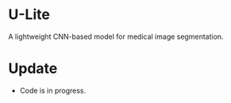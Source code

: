 # U-Lite
A lightweight CNN-based model for medical image segmentation.

# Update
* Code is in progress.

